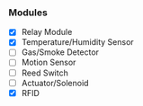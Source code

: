 ### Modules

- [x] Relay Module
- [x] Temperature/Humidity Sensor
- [ ] Gas/Smoke Detector
- [ ] Motion Sensor
- [ ] Reed Switch
- [ ] Actuator/Solenoid
- [x] RFID